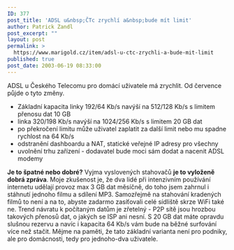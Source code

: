 ```yaml
---
ID: 377
post_title: 'ADSL u&nbsp;ČTc zrychlí a&nbsp;bude mít limit'
author: Patrick Zandl
post_excerpt: ""
layout: post
permalink: >
  https://www.marigold.cz/item/adsl-u-ctc-zrychli-a-bude-mit-limit
published: true
post_date: 2003-06-19 08:33:00
---
```

<P>ADSL u Českého Telecomu pro domácí uživatele má zrychlit. Od července půjde o tyto změny.</P>
<UL>
<LI>Základní kapacita linky 192/64 Kb/s navýší na 512/128 Kb/s s limitem přenosu dat 10 GB</LI>
<LI>linka 320/198 Kb/s navýší na 1024/256 Kb/s s limitem 20 GB dat</LI>
<LI>po překročení limitu může uživatel zaplatit za další limit nebo mu spadne rychlost na 64 Kb/s</LI>
<LI>odstranění dashboardu a NAT, statické veřejné IP adresy pro všechny</LI>
<LI>uvolnění trhu zařízení - dodavatel bude moci sám dodat a nacenit ADSL modemy</LI></UL>
<P><STRONG>Je to špatné nebo dobré?</STRONG> Vyjma vyslovených stahovačů <STRONG>je to vyloženě dobrá zpráva</STRONG>. Moje zkušenost je, že dva lidé při intenzivním používání internetu udělají provoz max 3 GB dat měsíčně, do toho jsem zahrnul i stáhnutí jednoho filmu a sdílení MP3. Samozřejmě na stahování kradených filmů to není a na to, abyste zadarmo zasíťovali celé sídliště skrze WiFi také ne. Trend návratu k počítaným datům je zřetelný - P2P sítě jsou hrozbou takových přenosů dat, o jakých se ISP ani nesní. S 20 GB dat máte opravdu slušnou rezervu a navíc i kapacita 64 Kb/s vám bude na běžné surfování více než stačit. Mějme na paměti, že tato základní varianta není pro podniky, ale pro domácnosti, tedy pro jednoho-dva uživatele. </P>